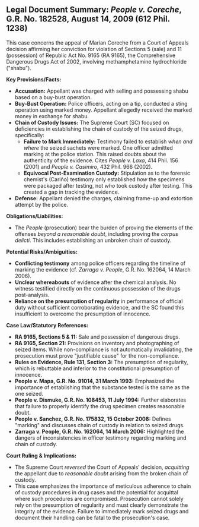 ## Legal Document Summary: *People v. Coreche*, G.R. No. 182528, August 14, 2009 (612 Phil. 1238)

This case concerns the appeal of Marian Coreche from a Court of Appeals decision affirming her conviction for violation of Sections 5 (sale) and 11 (possession) of Republic Act No. 9165 (RA 9165), the Comprehensive Dangerous Drugs Act of 2002, involving methamphetamine hydrochloride ("shabu").

**Key Provisions/Facts:**

*   **Accusation:** Appellant was charged with selling and possessing shabu based on a buy-bust operation.
*   **Buy-Bust Operation:** Police officers, acting on a tip, conducted a sting operation using marked money. Appellant allegedly received the marked money in exchange for shabu.
*   **Chain of Custody Issues:** The Supreme Court (SC) focused on deficiencies in establishing the chain of custody of the seized drugs, specifically:
    *   **Failure to Mark Immediately:** Testimony failed to establish *when and where* the seized sachets were marked. One officer admitted marking at the police station. This raised doubts about the authenticity of the evidence. Cites *People v. Laxa*, 414 Phil. 156 (2001) and *People v. Casimiro*, 432 Phil. 966 (2002).
    *   **Equivocal Post-Examination Custody:** Stipulation as to the forensic chemist's (Cariño) testimony only established *how* the specimens were packaged after testing, not *who* took custody after testing. This created a gap in tracking the evidence.
*   **Defense:** Appellant denied the charges, claiming frame-up and extortion attempt by the police.

**Obligations/Liabilities:**

*   The *People* (prosecution) bear the burden of proving the elements of the offenses *beyond a reasonable doubt*, including proving the *corpus delicti*. This includes establishing an unbroken chain of custody.

**Potential Risks/Ambiguities:**

*   **Conflicting testimony** among police officers regarding the timeline of marking the evidence (cf. *Zarraga v. People*, G.R. No. 162064, 14 March 2006).
*   **Unclear whereabouts** of evidence after the chemical analysis. No witness testified directly on the continuous possession of the drugs post-analysis.
*   **Reliance on the presumption of regularity** in performance of official duty without sufficient corroborating evidence, and the SC found this insufficient to overcome the presumption of innocence.

**Case Law/Statutory References:**

*   **RA 9165, Sections 5 & 11:** Sale and possession of dangerous drugs.
*   **RA 9165, Section 21:** Provisions on inventory and photographing of seized items. While non-compliance is not automatically invalidating, the prosecution must prove "justifiable cause" for the non-compliance.
*   **Rules on Evidence, Rule 131, Section 3:** The presumption of regularity, which is rebuttable and inferior to the constitutional presumption of innocence.
*   **People v. Mapa, G.R. No. 91014, 31 March 1993:** Emphasized the importance of establishing that the substance tested is the same as the one seized.
*   **People v. Dismuke, G.R. No. 108453, 11 July 1994:** Further elaborates that failure to properly identify the drug specimen creates reasonable doubt.
*   **People v. Sanchez, G.R. No. 175832, 15 October 2008:** Defines "marking" and discusses chain of custody in relation to seized drugs.
*   **Zarraga v. People, G.R. No. 162064, 14 March 2006:** Highlighted the dangers of inconsistencies in officer testimony regarding marking and chain of custody.

**Court Ruling & Implications:**

*   The Supreme Court *reversed* the Court of Appeals' decision, *acquitting* the appellant due to *reasonable doubt* arising from the broken chain of custody.
*   This case emphasizes the importance of meticulous adherence to chain of custody procedures in drug cases and the potential for acquittal where such procedures are compromised. Prosecution cannot solely rely on the presumption of regularity and must clearly demonstrate the integrity of the evidence. Failure to immediately mark seized drugs and document their handling can be fatal to the prosecution's case.

